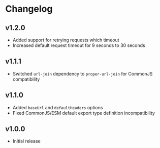 # Changelog

## v1.2.0

- Added support for retrying requests which timeout
- Increased default request timeout for 9 seconds to 30 seconds

## v1.1.1

- Switched `url-join` dependency to `proper-url-join` for CommonJS compatibility

## v1.1.0

- Added `baseUrl` and `defaultHeaders` options
- Fixed CommonJS/ESM default export type definition incompatibility

## v1.0.0

- Initial release
